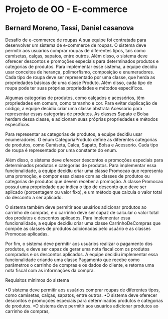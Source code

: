 # Projeto de OO - E-commerce
## Bernard Moreno, Tassi, Daniel casanova

Desafio de e-commerce de roupas A sua equipe foi contratada para desenvolver um sistema de e-commerce de roupas. O sistema deve permitir aos usuários comprar roupas de diferentes tipos, tais como camisetas, calças, sapatos, entre outros. Além disso, o sistema deve oferecer descontos e promoções especiais para determinados produtos e categorias de produtos. Para implementar esse sistema, a equipe decidiu usar conceitos de herança, polimorfismo, composição e enumeradores. Cada tipo de roupa deve ser representado por uma classe, que herda as propriedades básicas de uma classe Produto. Além disso, cada tipo de roupa pode ter suas próprias propriedades e métodos específicos.

Algumas categorias de produtos, como calçados e acessórios, têm propriedades em comum, como tamanho e cor. Para evitar duplicação de código, a equipe decidiu criar uma classe abstrata Acessorio para representar essas categorias de produtos. As classes Sapato e Bolsa herdam dessa classe, e adicionam suas próprias propriedades e métodos específicos.

Para representar as categorias de produtos, a equipe decidiu usar enumeradores. O enum CategoriaProduto define as diferentes categorias de produtos, como Camiseta, Calca, Sapato, Bolsa e Acessorio. Cada tipo de roupa é representado por uma constante do enum.

Além disso, o sistema deve oferecer descontos e promoções especiais para determinados produtos e categorias de produtos. Para implementar essa funcionalidade, a equipe decidiu criar uma classe Promocao que representa uma promoção, e compor essa classe com as classes de produtos ou categorias de produtos que devem receber a promoção. A classe Promocao possui uma propriedade que indica o tipo de desconto que deve ser aplicado (porcentagem ou valor fixo), e um método que calcula o valor total do desconto a ser aplicado.

O sistema também deve permitir aos usuários adicionar produtos ao carrinho de compras, e o carrinho deve ser capaz de calcular o valor total dos produtos e descontos aplicados. Para implementar essa funcionalidade, a equipe decidiu criar uma classe CarrinhoDeCompras que compõe as classes de produtos adicionadas pelo usuário e as classes Promocao aplicadas.

Por fim, o sistema deve permitir aos usuários realizar o pagamento dos produtos, e deve ser capaz de gerar uma nota fiscal com os produtos comprados e os descontos aplicados. A equipe decidiu implementar essa funcionalidade criando uma classe Pagamento que recebe como parâmetros o carrinho de compras e os dados do cliente, e retorna uma nota fiscal com as informações da compra.

Requisitos mínimos do sistema

•O sistema deve permitir aos usuários comprar roupas de diferentes tipos, como camisetas, calças, sapatos, entre outros. •O sistema deve oferecer descontos e promoções especiais para determinados produtos e categorias de produtos. •O sistema deve permitir aos usuários adicionar produtos ao carrinho de compras,
